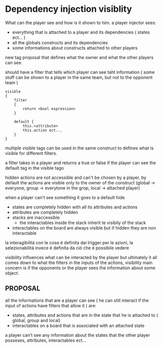 # Dependency injection visiblity
What can the player see and how is it shown to him.
a player injector sees:
- everything that is attached to a player and its dependencies ( states ect... )
- all the globals constructs and its dependencies
- some informations about constructs attached to other players

new tag proposal that defines what the owner and what the other players can see.

should have a filter that tells which player can see taht information ( some stuff can be shown to a player in the same team, but not to the opponent team )

```
visible
{
    filter
    {
        return <bool expression>
    }

    default {
        this.<attribute>
        this.action ect...
    }
}
```

multiple visible tags can be used in the same construct to defines what is visible for different filters.

a filter takes in a player and returns a true or false if the player can see the default tag in the visible tago

hidden actions are not accessible and can't be chosen by a player,
by default the actions are visible only to the owner of the construct 
(global -> everyone, group -> everytone in the grop, local -> attached player)

when a player can't see something it goes to a default hide 
- states are completely hidden with all its attributes and actions  
- attributes are completely hidden
- stacks are inaccessible
    - the interactables inside the stack inherit te visibily of the stack
- interactables on the board are always visible but if hidden they are non interactable

la interagibilitá con le cose é definita dai trigger per le azioni,
la selezionabilitá invece é definita da ció che é possibile vedere 

visibility influences what can be interacted by the player but ultimately it all comes down to what the filters in the inputs of the actions,
visibility main concern is if the opponents or the player sees the information about some object.

## PROPOSAL

all the informations that are a player can see ( he can still interact if the input of actions have filters that allow it ) are:
- states, attributes and actions that are in the state that he is attached to ( global, group and local)
- interactables on a board that is associated with an attached state 

a player can't see any information about the states that the other player posseses, attributes, interactables ect... 

